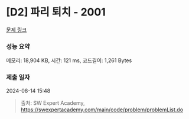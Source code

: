 # [D2] 파리 퇴치 - 2001 

[문제 링크](https://swexpertacademy.com/main/code/problem/problemDetail.do?contestProbId=AV5PzOCKAigDFAUq) 

### 성능 요약

메모리: 18,904 KB, 시간: 121 ms, 코드길이: 1,261 Bytes

### 제출 일자

2024-08-14 15:48



> 출처: SW Expert Academy, https://swexpertacademy.com/main/code/problem/problemList.do